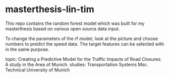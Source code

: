 # masterthesis-lin-tim
This repo contains the random forest model which was built for my masterthesis based on various open source data input. 


To change the parameters of the rf model, look at the picture and choose numbers to predict the speed data. 
The target features can be selected with in the same purpose. 


topic: Creating a Predictive Model for the Traffic Impacts of Road Closures: A study in the Area of Munich. 
studies: Transportation Systems Msc. Technical University of Munich 
